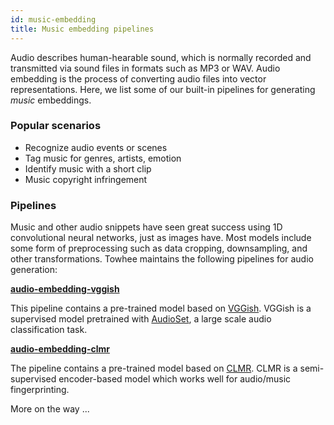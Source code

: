 ```yaml
---
id: music-embedding
title: Music embedding pipelines
---
```


Audio describes human-hearable sound, which is normally recorded and transmitted via sound files in formats such as MP3 or WAV. Audio embedding is the process of converting audio files into vector representations. Here, we list some of our built-in pipelines for generating _music_ embeddings.

### Popular scenarios

- Recognize audio events or scenes
- Tag music for genres, artists, emotion
- Identify music with a short clip
- Music copyright infringement

### Pipelines

Music and other audio snippets have seen great success using 1D convolutional neural networks, just as images have. Most models include some form of preprocessing such as data cropping, downsampling, and other transformations. Towhee maintains the following pipelines for audio generation:

**[audio-embedding-vggish](https://hub.towhee.io/towhee/audio-embedding-vggish)**

This pipeline contains a pre-trained model based on [VGGish](https://arxiv.org/abs/1609.09430). VGGish is a supervised model pretrained with [AudioSet](https://research.google.com/audioset/), a large scale audio classification task.

**[audio-embedding-clmr](https://hub.towhee.io/towhee/audio-embedding-clmr)**

The pipeline contains a pre-trained model based on [CLMR](https://arxiv.org/abs/2103.09410). CLMR is a semi-supervised encoder-based model which works well for audio/music fingerprinting.

More on the way ...
